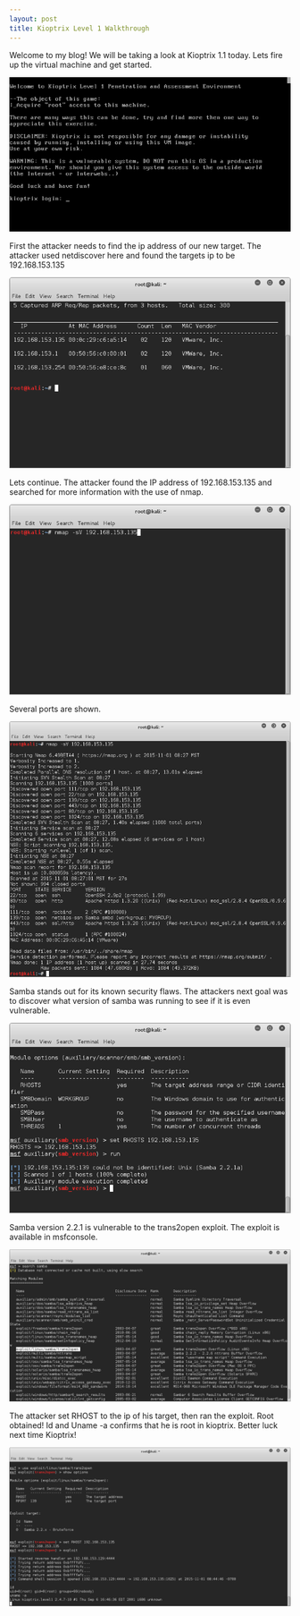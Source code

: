 ```yaml
---
layout: post
title: Kioptrix Level 1 Walkthrough
---
```

Welcome to my blog! We will be taking a look at Kioptrix 1.1 today. Lets fire up the virtual machine and get started.

![Image description](/images/kioptrixtitle.png)

First the attacker needs to find the ip address of our new target. The attacker used netdiscover here and found the targets ip to be 192.168.153.135


![Image description](/images/Kioptrix1.1.1.png)

Lets continue. The attacker found the IP address of 192.168.153.135 and searched for more information with the use of nmap.

![Image description](/images/Kioptrix1.1.2.png)

Several ports are shown.   

![Image description](/images/Kioptrix1.1.3.png)

Samba stands out for its known security flaws. The attackers next goal was to discover what version of samba was running to see if it is even vulnerable. 

![Image description](/images/kioptrix1.1aux.png)

Samba version 2.2.1 is vulnerable to the trans2open exploit. The exploit is available in msfconsole.

![Image description](/images/Kioptrix1.1.4.png)

The attacker set RHOST to the ip of his target, then ran the exploit. Root obtained! Id and Uname -a confirms that he is root in kioptrix. Better luck next time Kioptrix! 

![Image description](/images/Kioptrix1.1.5.png)
